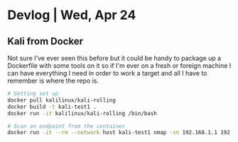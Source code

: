 # Devlog | Wed, Apr 24

## Kali from Docker
Not sure I've ever seen this before but it could be handy to package up a Dockerfile with some tools on it so if I'm ever on a fresh or foreign machine I can have everything I need in order to work a target and all I have to remember is where the repo is.

```bash
# Getting set up
docker pull kalilinux/kali-rolling
docker build -t kali-test1 .
docker run -it kalilinux/kali-rolling /bin/bash
```

```bash
# Scan an endpoint from the container
docker run -it --rm --network host kali-test1 nmap -sn 192.168.1.1 192.168.1.2
```

